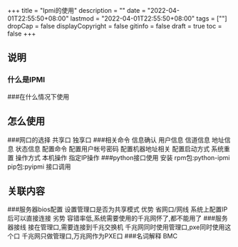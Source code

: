 +++
title = "Ipmi的使用"
description = ""
date = "2022-04-01T22:55:50+08:00"
lastmod = "2022-04-01T22:55:50+08:00"
tags = [""]
dropCap = false
displayCopyright = false
gitinfo = false
draft = true
toc = false
+++

## 说明
### 什么是IPMI
###在什么情况下使用

## 怎么使用
###网口的选择
    共享口
    独享口
###相关命令
    信息确认
        用户信息
        信道信息
        地址信息
        状态信息
    配置命令
        配置用户帐号密码
        配置机器地址相关
        配置启动方式
        系统重置
    操作方式
        本机操作
        指定IP操作
###python接口使用
    安装
        rpm包:python-ipmi
        pip包:pyipmi
    接口调用

## 关联内容
###服务器bios配置
    设置管理口是否为共享模式
        优势
            省网口/网线
            系统上配置IP后可以直接连接
        劣势
            容错率低,系统需要使用的千兆网怀了,都不能用了
###服务器接线
    接在管理口,需要连接到千兆交换机
    千兆网同时使用管理口,pxe同时使用这个口
    千兆网只做管理口,万兆网作为PXE口
###名词解释
    BMC
